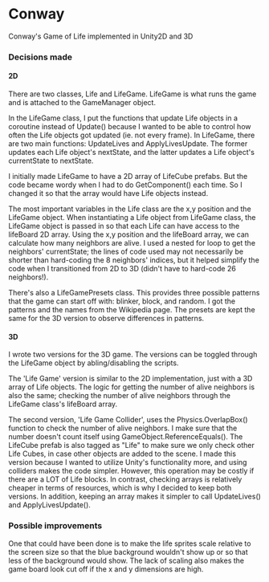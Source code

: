 # Conway
Conway's Game of Life implemented in Unity2D and 3D

### Decisions made
#### 2D
There are two classes, Life and LifeGame. LifeGame is what runs the game and is attached to the GameManager object.

In the LifeGame class, I put the functions that update Life objects in a coroutine instead of Update() because I wanted to be able to control how often the Life objects got updated (ie. not every frame). In LifeGame, there are two main functions: UpdateLives and ApplyLivesUpdate. The former updates each Life object's nextState, and the latter updates a Life object's currentState to nextState.

I initially made LifeGame to have a 2D array of LifeCube prefabs. But the code became wordy when I had to do GetComponent<Life>() each time. So I changed it so that the array would have Life objects instead.

The most important variables in the Life class are the x,y position and the LifeGame object. When instantiating a Life object from LifeGame class, the LifeGame object is passed in so that each Life can have access to the lifeBoard 2D array. Using the x,y position and the lifeBoard array, we can calculate how many neighbors are alive. I used a nested for loop to get the neighbors' currentState; the lines of code used may not necessarily be shorter than hard-coding the 8 neighbors' indices, but it helped simplify the code when I transitioned from 2D to 3D (didn't have to hard-code 26 neighbors!).

There's also a LifeGamePresets class. This provides three possible patterns that the game can start off with: blinker, block, and random. I got the patterns and the names from the Wikipedia page. The presets are kept the same for the 3D version to observe differences in patterns.

#### 3D
I wrote two versions for the 3D game. The versions can be toggled through the LifeGame object by abling/disabling the scripts.

The 'Life Game' version is similar to the 2D implementation, just with a 3D array of Life objects. The logic for getting the number of alive neighbors is also the same; checking the number of alive neighbors through the LifeGame class's lifeBoard array.

The second version, 'Life Game Collider', uses the Physics.OverlapBox() function to check the number of alive neighbors. I make sure that the number doesn't count itself using GameObject.ReferenceEquals(). The LifeCube prefab is also tagged as "Life" to make sure we only check other Life Cubes, in case other objects are added to the scene. I made this version because I wanted to utilize Unity's functionality more, and using colliders makes the code simpler. However, this operation may be costly if there are a LOT of Life blocks. In contrast, checking arrays is relatively cheaper in terms of resources, which is why I decided to keep both versions. In addition, keeping an array makes it simpler to call UpdateLives() and ApplyLivesUpdate().

### Possible improvements
One that could have been done is to make the life sprites scale relative to the screen size so that the blue background wouldn't show up or so that less of the background would show. The lack of scaling also makes the game board look cut off if the x and y dimensions are high.
